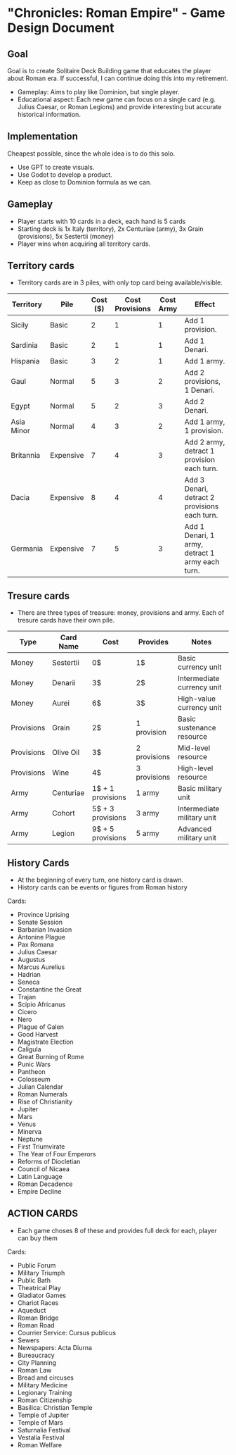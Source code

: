 # "Chronicles: Roman Empire" - Game Design Document

## Goal
Goal is to create Solitaire Deck Building game that educates the player about Roman era. If successful, I can continue doing this into my retirement.

- Gameplay: Aims to play like Dominion, but single player. 
- Educational aspect: Each new game can focus on a single card (e.g. Julius Caesar, or Roman Legions) and provide interesting but accurate historical information.

## Implementation
Cheapest possible, since the whole idea is to do this solo.
- Use GPT to create visuals.
- Use Godot to develop a product.
- Keep as close to Dominion formula as we can.

## Gameplay
- Player starts with 10 cards in a deck, each hand is 5 cards
- Starting deck is 1x Italy (territory), 2x Centuriae (army), 3x Grain (provisions), 5x Sestertii (money)
- Player wins when acquiring all territory cards.

## Territory cards
- Territory cards are in 3 piles, with only top card being available/visible.

| Territory        | Pile       | Cost ($) | Cost Provisions | Cost Army | Effect                                          |
|------------------|------------|----------|-----------------|-----------|-------------------------------------------------|
| Sicily           | Basic      | 2        | 1               | 1         | Add 1 provision.                                |
| Sardinia         | Basic      | 2        | 1               | 1         | Add 1 Denari.                                   |
| Hispania         | Basic      | 3        | 2               | 1         | Add 1 army.                                     |
| Gaul             | Normal     | 5        | 3               | 2         | Add 2 provisions, 1 Denari.                     |
| Egypt            | Normal     | 5        | 2               | 3         | Add 2 Denari.                                   |
| Asia Minor       | Normal     | 4        | 3               | 2         | Add 1 army, 1 provision.                        |
| Britannia        | Expensive  | 7        | 4               | 3         | Add 2 army, detract 1 provision each turn.      |
| Dacia            | Expensive  | 8        | 4               | 4         | Add 3 Denari, detract 2 provisions each turn.   |
| Germania         | Expensive  | 7        | 5               | 3         | Add 1 Denari, 1 army, detract 1 army each turn. |


## Tresure cards
- There are three types of treasure: money, provisions and army. Each of tresure cards have their own pile.

| Type        | Card Name   | Cost              | Provides     | Notes                        |
|-------------|-------------|-------------------|--------------|------------------------------|
| Money       | Sestertii   | 0$                | 1$           | Basic currency unit          |
| Money       | Denarii     | 3$                | 2$           | Intermediate currency unit   |
| Money       | Aurei       | 6$                | 3$           | High-value currency unit     |
| Provisions  | Grain       | 2$                | 1 provision  | Basic sustenance resource    |
| Provisions  | Olive Oil   | 3$                | 2 provisions | Mid-level resource           |
| Provisions  | Wine        | 4$                | 3 provisions | High-level resource          |
| Army        | Centuriae   | 1$ + 1 provisions | 1 army       | Basic military unit          |
| Army        | Cohort      | 5$ + 3 provisions | 3 army       | Intermediate military unit   |
| Army        | Legion      | 9$ + 5 provisions | 5 army       | Advanced military unit       |

## History Cards
- At the beginning of every turn, one history card is drawn.
- History cards can be events or figures from Roman history

Cards:
- Province Uprising                
- Senate Session          
- Barbarian Invasion      
- Antonine Plague         
- Pax Romana              
- Julius Caesar           
- Augustus                
- Marcus Aurelius         
- Hadrian                 
- Seneca                  
- Constantine the Great   
- Trajan                  
- Scipio Africanus        
- Cicero                  
- Nero                    
- Plague of Galen
- Good Harvest
- Magistrate Election
- Caligula
- Great Burning of Rome
- Punic Wars
- Pantheon 
- Colosseum 
- Julian Calendar
- Roman Numerals
- Rise of Christianity
- Jupiter
- Mars
- Venus
- Minerva
- Neptune
- First Triumvirate
- The Year of Four Emperors
- Reforms of Diocletian
- Council of Nicaea
- Latin Language
- Roman Decadence
- Empire Decline

## ACTION CARDS 
- Each game choses 8 of these and provides full deck for each, player can buy them

Cards:
- Public Forum
- Military Triumph
- Public Bath
- Theatrical Play
- Gladiator Games
- Chariot Races
- Aqueduct
- Roman Bridge
- Roman Road
- Courrier Service: Cursus publicus
- Sewers
- Newspapers: Acta Diurna
- Bureaucracy
- City Planning
- Roman Law
- Bread and circuses
- Military Medicine
- Legionary Training
- Roman Citizenship
- Basilica: Christian Temple
- Temple of Jupiter
- Temple of Mars
- Saturnalia Festival
- Vestalia Festival
- Roman Welfare

